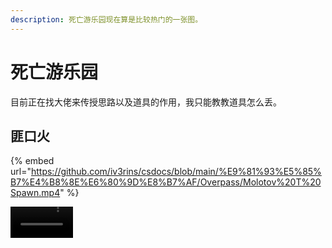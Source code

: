 ```yaml
---
description: 死亡游乐园现在算是比较热门的一张图。
---
```


# 死亡游乐园

目前正在找大佬来传授思路以及道具的作用，我只能教教道具怎么丢。

## 匪口火

{% embed url="https://github.com/iv3rins/csdocs/blob/main/%E9%81%93%E5%85%B7%E4%B8%8E%E6%80%9D%E8%B7%AF/Overpass/Molotov%20T%20Spawn.mp4" %}

<video id="video" controls preload="metadata" width="100">
      <source id="mp4" src="Molotov%20T%20Spawn-1-1.mp4" type="video/mp4">
</videos>

<video src="Molotov%20T%20Spawn-1-1.mp4" controls title="Title"></video>

**图片版正在制作中**